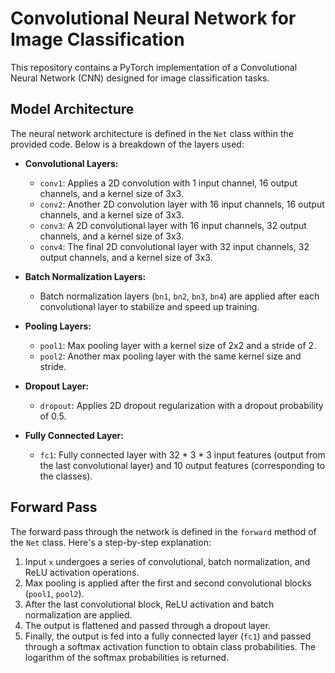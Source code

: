 # Convolutional Neural Network for Image Classification

This repository contains a PyTorch implementation of a Convolutional Neural Network (CNN) designed for image classification tasks.

## Model Architecture

The neural network architecture is defined in the `Net` class within the provided code. Below is a breakdown of the layers used:

- **Convolutional Layers:**
  - `conv1`: Applies a 2D convolution with 1 input channel, 16 output channels, and a kernel size of 3x3.
  - `conv2`: Another 2D convolution layer with 16 input channels, 16 output channels, and a kernel size of 3x3.
  - `conv3`: A 2D convolutional layer with 16 input channels, 32 output channels, and a kernel size of 3x3.
  - `conv4`: The final 2D convolutional layer with 32 input channels, 32 output channels, and a kernel size of 3x3.

- **Batch Normalization Layers:**
  - Batch normalization layers (`bn1`, `bn2`, `bn3`, `bn4`) are applied after each convolutional layer to stabilize and speed up training.

- **Pooling Layers:**
  - `pool1`: Max pooling layer with a kernel size of 2x2 and a stride of 2.
  - `pool2`: Another max pooling layer with the same kernel size and stride.

- **Dropout Layer:**
  - `dropout`: Applies 2D dropout regularization with a dropout probability of 0.5.

- **Fully Connected Layer:**
  - `fc1`: Fully connected layer with 32 * 3 * 3 input features (output from the last convolutional layer) and 10 output features (corresponding to the classes).

## Forward Pass
The forward pass through the network is defined in the `forward` method of the `Net` class. Here's a step-by-step explanation:
1. Input `x` undergoes a series of convolutional, batch normalization, and ReLU activation operations.
2. Max pooling is applied after the first and second convolutional blocks (`pool1`, `pool2`).
3. After the last convolutional block, ReLU activation and batch normalization are applied.
4. The output is flattened and passed through a dropout layer.
5. Finally, the output is fed into a fully connected layer (`fc1`) and passed through a softmax activation function to obtain class probabilities. The logarithm of the softmax probabilities is returned.
